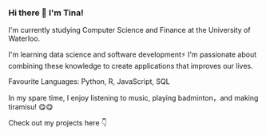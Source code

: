 ### Hi there 👋 I'm Tina! 

I'm currently studying Computer Science and Finance at the University of Waterloo. 

I'm learning data science and software development:zap: I'm passionate about combining these knowledge to create applications that improves our lives. 

Favourite Languages: Python, R, JavaScript, SQL

In my spare time, I enjoy listening to music, playing badminton，and making tiramisu! :yum::yum:

Check out my projects here :point_down:
